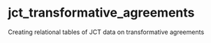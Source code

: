 # jct_transformative_agreements
Creating relational tables of JCT data on transformative agreements
